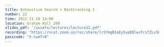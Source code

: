 ```yaml
---
title: Exhaustive Search + Backtracking I
number: 22
time: 2022-11-10 14:00
location: Graham Hall 208
slides_pdf: '/assets/lectures/lecture22.pdf'
recording: "https://ncat.zoom.us/rec/share/lrSYmgBIeEySvpEBlwcFrsTZLv5P6jfjrek4qU6-qBtGaA17ZJ6HdzaWDDg3hUo.m_JOviAyolnNMOfr"
passcode: "X.%umT+0"
---
```


